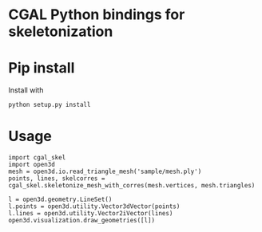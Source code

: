 CGAL Python bindings for skeletonization
===

# Pip install

Install with 
```
python setup.py install
```


Usage
===
```
import cgal_skel
import open3d
mesh = open3d.io.read_triangle_mesh('sample/mesh.ply')
points, lines, skelcorres = cgal_skel.skeletonize_mesh_with_corres(mesh.vertices, mesh.triangles)

l = open3d.geometry.LineSet()
l.points = open3d.utility.Vector3dVector(points)
l.lines = open3d.utility.Vector2iVector(lines)
open3d.visualization.draw_geometries([l])
```
